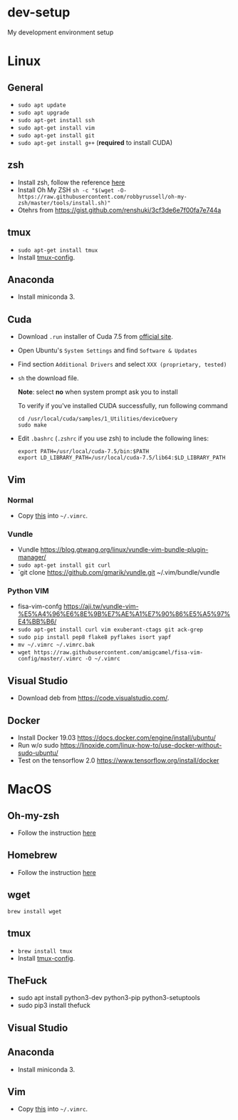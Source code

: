 # dev-setup
My development environment setup

# Linux

## General
- `sudo apt update`
- `sudo apt upgrade`
- `sudo apt-get install ssh`
- `sudo apt-get install vim`
- `sudo apt-get install git`
- `sudo apt-get install g++` (**required** to install CUDA)

## zsh

- Install zsh, follow the reference [here](https://github.com/robbyrussell/oh-my-zsh/wiki/Installing-ZSH)
- Install Oh My ZSH `sh -c "$(wget -O- https://raw.githubusercontent.com/robbyrussell/oh-my-zsh/master/tools/install.sh)"`
- Otehrs from https://gist.github.com/renshuki/3cf3de6e7f00fa7e744a
## tmux

- `sudo apt-get install tmux`
- Install [tmux-config](https://github.com/tony/tmux-config).

## Anaconda
- Install miniconda 3.

## Cuda
- Download `.run` installer of Cuda 7.5 from [official site](https://developer.nvidia.com/cuda-toolkit).
- Open Ubuntu's `System Settings` and find `Software & Updates`
- Find section `Additional Drivers` and select `XXX (proprietary, tested)`
- `sh` the download file.

  **Note**: select **no** when system prompt ask you to install

  To verify if you've installed CUDA successfully, run following command
  ```
  cd /usr/local/cuda/samples/1_Utilities/deviceQuery
  sudo make
  ```
- Edit `.bashrc` (`.zshrc` if you use zsh) to include the following lines:

  ```
  export PATH=/usr/local/cuda-7.5/bin:$PATH
  export LD_LIBRARY_PATH=/usr/local/cuda-7.5/lib64:$LD_LIBRARY_PATH
  ```
## Vim
### Normal
- Copy [this](https://github.com/amix/vimrc/blob/master/vimrcs/basic.vim) into `~/.vimrc`.
### Vundle
- Vundle https://blog.gtwang.org/linux/vundle-vim-bundle-plugin-manager/ 
- `sudo apt-get install git curl`
- `git clone https://github.com/gmarik/vundle.git ~/.vim/bundle/vundle
### Python VIM
- fisa-vim-confg https://aji.tw/vundle-vim-%E5%A4%96%E6%8E%9B%E7%AE%A1%E7%90%86%E5%A5%97%E4%BB%B6/
- `sudo apt-get install curl vim exuberant-ctags git ack-grep`
- `sudo pip install pep8 flake8 pyflakes isort yapf`
- `mv ~/.vimrc ~/.vimrc.bak`
- `wget https://raw.githubusercontent.com/amigcamel/fisa-vim-config/master/.vimrc -O ~/.vimrc`

## Visual Studio
- Download deb from https://code.visualstudio.com/.

## Docker
- Install Docker 19.03 https://docs.docker.com/engine/install/ubuntu/
- Run w/o sudo https://linoxide.com/linux-how-to/use-docker-without-sudo-ubuntu/
- Test on the tensorflow 2.0 https://www.tensorflow.org/install/docker

# MacOS

## Oh-my-zsh
- Follow the instruction [here](https://ohmyz.sh/)

## Homebrew
- Follow the instruction [here](https://brew.sh/)

## wget
`brew install wget`

## tmux

- `brew install tmux`
- Install [tmux-config](https://github.com/tony/tmux-config).

## TheFuck
- sudo apt install python3-dev python3-pip python3-setuptools
- sudo pip3 install thefuck

## Visual Studio

## Anaconda
- Install miniconda 3.

## Vim
- Copy [this](https://github.com/amix/vimrc/blob/master/vimrcs/basic.vim) into `~/.vimrc`.
